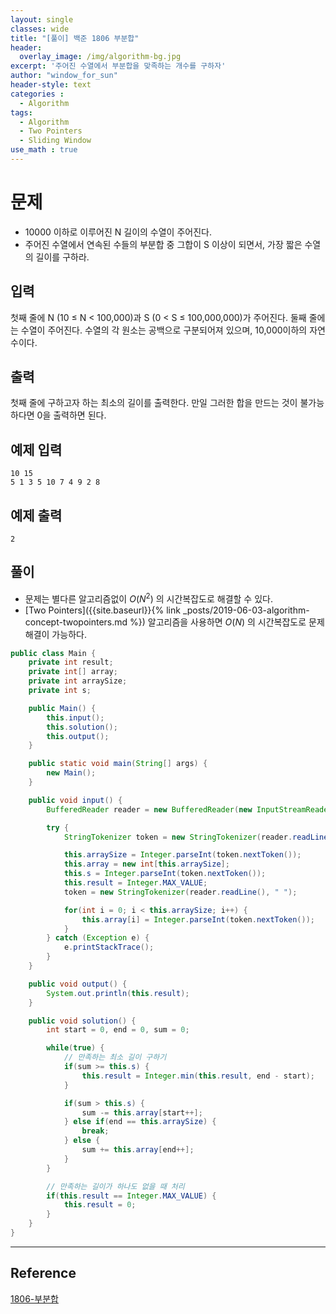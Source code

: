```yaml
--- 
layout: single
classes: wide
title: "[풀이] 백준 1806 부분합"
header:
  overlay_image: /img/algorithm-bg.jpg
excerpt: '주어진 수열에서 부분합을 맞족하는 개수를 구하자'
author: "window_for_sun"
header-style: text
categories :
  - Algorithm
tags:
  - Algorithm
  - Two Pointers
  - Sliding Window
use_math : true
---  
```


# 문제
- 10000 이하로 이루어진 N 길이의 수열이 주어진다.
- 주어진 수열에서 연속된 수들의 부분합 중 그합이 S 이상이 되면서, 가장 짧은 수열의 길이를 구하라.

## 입력
첫째 줄에 N (10 ≤ N < 100,000)과 S (0 < S ≤ 100,000,000)가 주어진다. 둘째 줄에는 수열이 주어진다. 수열의 각 원소는 공백으로 구분되어져 있으며, 10,000이하의 자연수이다.

## 출력
첫째 줄에 구하고자 하는 최소의 길이를 출력한다. 만일 그러한 합을 만드는 것이 불가능하다면 0을 출력하면 된다.

## 예제 입력

```
10 15
5 1 3 5 10 7 4 9 2 8
```  

## 예제 출력

```
2
```  

## 풀이
- 문제는 별다른 알고리즘없이 $O(N^2)$ 의 시간복잡도로 해결할 수 있다.
- [Two Pointers]({{site.baseurl}}{% link _posts/2019-06-03-algorithm-concept-twopointers.md %}) 알고리즘을 사용하면 $O(N)$ 의 시간복잡도로 문제 해결이 가능하다.

```java
public class Main {
    private int result;
    private int[] array;
    private int arraySize;
    private int s;

    public Main() {
        this.input();
        this.solution();
        this.output();
    }

    public static void main(String[] args) {
        new Main();
    }

    public void input() {
        BufferedReader reader = new BufferedReader(new InputStreamReader(System.in));

        try {
            StringTokenizer token = new StringTokenizer(reader.readLine(), " ");

            this.arraySize = Integer.parseInt(token.nextToken());
            this.array = new int[this.arraySize];
            this.s = Integer.parseInt(token.nextToken());
            this.result = Integer.MAX_VALUE;
            token = new StringTokenizer(reader.readLine(), " ");

            for(int i = 0; i < this.arraySize; i++) {
                this.array[i] = Integer.parseInt(token.nextToken());
            }
        } catch (Exception e) {
            e.printStackTrace();
        }
    }

    public void output() {
        System.out.println(this.result);
    }

    public void solution() {
        int start = 0, end = 0, sum = 0;

        while(true) {
            // 만족하는 최소 길이 구하기
            if(sum >= this.s) {
                this.result = Integer.min(this.result, end - start);
            }

            if(sum > this.s) {
                sum -= this.array[start++];
            } else if(end == this.arraySize) {
                break;
            } else {
                sum += this.array[end++];
            }
        }

        // 만족하는 길이가 하나도 없을 때 처리
        if(this.result == Integer.MAX_VALUE) {
            this.result = 0;
        }
    }
}
```  

---
## Reference
[1806-부분합](https://www.acmicpc.net/problem/1806)  
